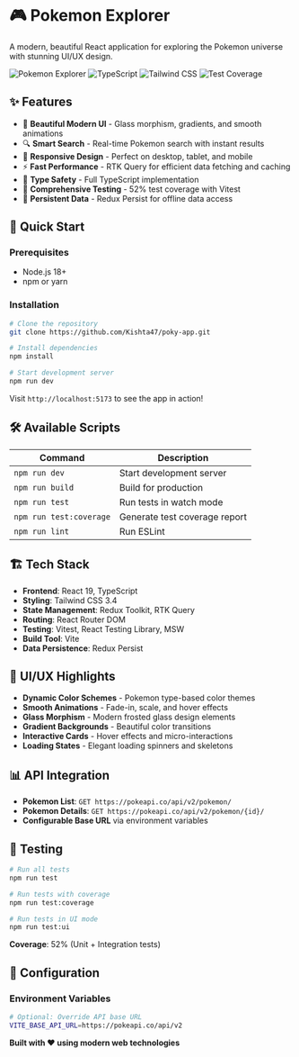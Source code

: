 # 🎮 Pokemon Explorer

A modern, beautiful React application for exploring the Pokemon universe with stunning UI/UX design.

![Pokemon Explorer](https://img.shields.io/badge/React-19-blue?style=for-the-badge&logo=react)
![TypeScript](https://img.shields.io/badge/TypeScript-5.8-blue?style=for-the-badge&logo=typescript)
![Tailwind CSS](https://img.shields.io/badge/Tailwind-3.4-38B2AC?style=for-the-badge&logo=tailwind-css)
![Test Coverage](https://img.shields.io/badge/Test%20Coverage-52%25-green?style=for-the-badge)

## ✨ Features

- 🎨 **Beautiful Modern UI** - Glass morphism, gradients, and smooth animations
- 🔍 **Smart Search** - Real-time Pokemon search with instant results
- 📱 **Responsive Design** - Perfect on desktop, tablet, and mobile
- ⚡ **Fast Performance** - RTK Query for efficient data fetching and caching
- 🎯 **Type Safety** - Full TypeScript implementation
- 🧪 **Comprehensive Testing** - 52% test coverage with Vitest
- 💾 **Persistent Data** - Redux Persist for offline data access

## 🚀 Quick Start

### Prerequisites

- Node.js 18+
- npm or yarn

### Installation

```bash
# Clone the repository
git clone https://github.com/Kishta47/poky-app.git

# Install dependencies
npm install

# Start development server
npm run dev
```

Visit `http://localhost:5173` to see the app in action!

## 🛠️ Available Scripts

| Command                 | Description                   |
| ----------------------- | ----------------------------- |
| `npm run dev`           | Start development server      |
| `npm run build`         | Build for production          |
| `npm run test`          | Run tests in watch mode       |
| `npm run test:coverage` | Generate test coverage report |
| `npm run lint`          | Run ESLint                    |

## 🏗️ Tech Stack

- **Frontend**: React 19, TypeScript
- **Styling**: Tailwind CSS 3.4
- **State Management**: Redux Toolkit, RTK Query
- **Routing**: React Router DOM
- **Testing**: Vitest, React Testing Library, MSW
- **Build Tool**: Vite
- **Data Persistence**: Redux Persist

## 🎨 UI/UX Highlights

- **Dynamic Color Schemes** - Pokemon type-based color themes
- **Smooth Animations** - Fade-in, scale, and hover effects
- **Glass Morphism** - Modern frosted glass design elements
- **Gradient Backgrounds** - Beautiful color transitions
- **Interactive Cards** - Hover effects and micro-interactions
- **Loading States** - Elegant loading spinners and skeletons

## 📊 API Integration

- **Pokemon List**: `GET https://pokeapi.co/api/v2/pokemon/`
- **Pokemon Details**: `GET https://pokeapi.co/api/v2/pokemon/{id}/`
- **Configurable Base URL** via environment variables

## 🧪 Testing

```bash
# Run all tests
npm run test

# Run tests with coverage
npm run test:coverage

# Run tests in UI mode
npm run test:ui
```

**Coverage**: 52% (Unit + Integration tests)

## 🔧 Configuration

### Environment Variables

```bash
# Optional: Override API base URL
VITE_BASE_API_URL=https://pokeapi.co/api/v2
```

**Built with ❤️ using modern web technologies**
